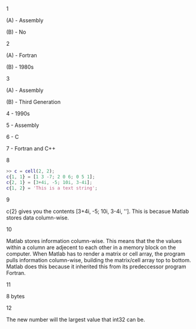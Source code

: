 1 

(A) - Assembly

(B) - No

2 

(A) - Fortran

(B) - 1980s

3

(A) - Assembly

(B) - Third Generation

4 - 1990s

5 - Assembly

6 - C

7 - Fortran and C++ 

8

```MATLAB
>> c = cell(2, 2);
c{1, 1} = [1 3 -7; 2 0 6; 0 5 1];
c{2, 1} = [3+4i, -5; 10i, 3-4i];
c{1, 2} = 'This is a text string';
```

9

c{2} gives you the contents [3+4i, -5; 10i, 3-4i, '']. This is becasue Matlab stores data column-wise.

10

Matlab stores information column-wise. This means that the the values within a column are adjecent to each other in a memory block on the computer. When Matlab has to render a matrix or cell array, the program pulls information column-wise, building the matrix/cell array top to bottom. Matlab does this because it inherited this from its predeccessor program Fortran.

11

8 bytes

12

The new number will the largest value that int32 can be.

